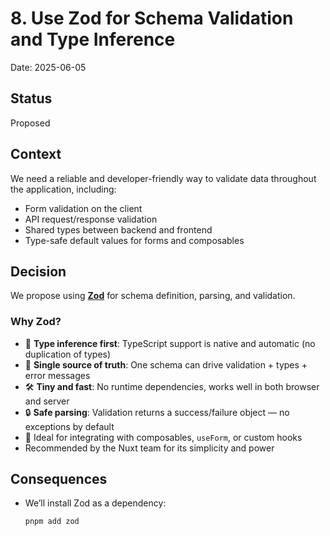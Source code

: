 # 8. Use Zod for Schema Validation and Type Inference

Date: 2025-06-05

## Status

Proposed

## Context

We need a reliable and developer-friendly way to validate data throughout the application, including:

* Form validation on the client
* API request/response validation
* Shared types between backend and frontend
* Type-safe default values for forms and composables

## Decision

We propose using **[Zod](https://github.com/colinhacks/zod)** for schema definition, parsing, and validation.

### Why Zod?
* 🧠 **Type inference first**: TypeScript support is native and automatic (no duplication of types)
* 🔁 **Single source of truth**: One schema can drive validation + types + error messages
* 🛠️ **Tiny and fast**: No runtime dependencies, works well in both browser and server
* 🔒 **Safe parsing**: Validation returns a success/failure object — no exceptions by default
* 🧪 Ideal for integrating with composables, `useForm`, or custom hooks
* Recommended by the Nuxt team for its simplicity and power

## Consequences

* We’ll install Zod as a dependency:
  ```bash
  pnpm add zod
    ```
